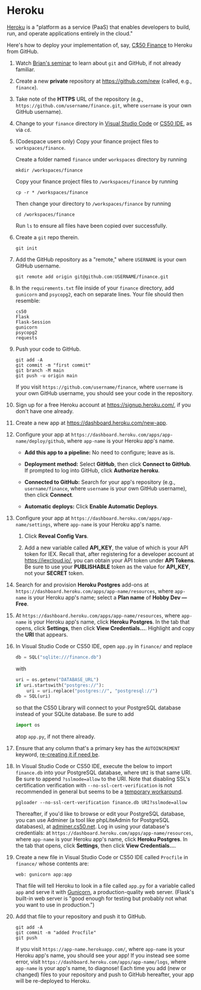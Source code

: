 # Heroku

[Heroku](https://www.heroku.com/) is a "platform as a service (PaaS) that enables developers to build, run, and operate applications entirely in the cloud."

Here's how to deploy your implementation of, say, [C$50 Finance](https://cs50.harvard.edu/x/2020/tracks/web/finance/) to Heroku from GitHub.

1. Watch [Brian's seminar](https://youtu.be/MJUJ4wbFm_A) to learn about `git` and GitHub, if not already familiar.

1. Create a new **private** repository at <https://github.com/new> (called, e.g., `finance`).

1. Take note of the **HTTPS** URL of the repository (e.g., `https://github.com/username/finance.git`, where `username` is your own GitHub username).

1. Change to your `finance` directory in [Visual Studio Code](https://cs50.readthedocs.io/code/) or [CS50 IDE](https://cs50.readthedocs.io/ide/), as via `cd`.

1. (Codespace users only) Copy your finance project files to `workspaces/finance`.

    Create a folder named `finance` under `workspaces` directory by running

    ```
    mkdir /workspaces/finance
    ```

    Copy your finance project files to `/workspaces/finance` by running

    ```
    cp -r * /workspaces/finance
    ```

    Then change your directory to `/workspaces/finance` by running

    ```
    cd /workspaces/finance
    ```

    Run `ls` to ensure all files have been copied over successfully.

1. Create a `git` repo therein.

    ```
    git init
    ```

1. Add the GitHub repository as a "remote," where `USERNAME` is your own GitHub username.

    ```
    git remote add origin git@github.com:USERNAME/finance.git
    ```

1. In the `requirements.txt` file inside of your `finance` directory, add `gunicorn` and `psycopg2`, each on separate lines. Your file should then resemble:

    ```
    cs50
    Flask
    Flask-Session
    gunicorn
    psycopg2
    requests
    ```

1. Push your code to GitHub.

    ```text
    git add -A
    git commit -m "first commit"
    git branch -M main
    git push -u origin main
    ```
    If you visit `https://github.com/username/finance`, where `username` is your own GitHub username, you should see your code in the repository.

1. Sign up for a free Heroku account at <https://signup.heroku.com/>, if you don't have one already.

1. Create a new app at <https://dashboard.heroku.com/new-app>.

1. Configure your app at `https://dashboard.heroku.com/apps/app-name/deploy/github`, where `app-name` is your Heroku app's name.

    * **Add this app to a pipeline:** No need to configure; leave as is.

    * **Deployment method:** Select **GitHub**, then click **Connect to GitHub**. If prompted to log into GitHub, click **Authorize heroku**.

    * **Connected to GitHub:** Search for your app's repository (e.g., `username/finance`, where `username` is your own GitHub username), then click **Connect**.

    * **Automatic deploys:** Click **Enable Automatic Deploys**.

1. Configure your app at `https://dashboard.heroku.com/apps/app-name/settings`, where `app-name` is your Heroku app's name.

    1. Click **Reveal Config Vars**.

    1. Add a new variable called **API_KEY**, the value of which is your API token for IEX. Recall that, after registering for a developer account at <https://iexcloud.io/>, you can obtain your API token under **API Tokens**. Be sure to use your **PUBLISHABLE** token as the value for **API_KEY**, not your **SECRET** token.

1. Search for and provision **Heroku Postgres** add-ons at `https://dashboard.heroku.com/apps/app-name/resources`, where `app-name` is your Heroku app's name; select a **Plan name** of **Hobby Dev — Free**.

1. At `https://dashboard.heroku.com/apps/app-name/resources`, where `app-name` is your Heroku app's name, click **Heroku Postgres**. In the tab that opens, click **Settings**, then click **View Credentials...**. Highlight and copy the **URI** that appears.

1. In Visual Studio Code or CS50 IDE, open `app.py` in `finance/` and replace

    ```py
    db = SQL("sqlite:///finance.db")
    ```

    with

    ```py
    uri = os.getenv("DATABASE_URL")
    if uri.startswith("postgres://"):
        uri = uri.replace("postgres://", "postgresql://")
    db = SQL(uri)
    ```

    so that the CS50 Library will connect to your PostgreSQL database instead of your SQLite database. Be sure to add

    ```py
    import os
    ```

    atop `app.py`, if not there already.

1. Ensure that any column that's a primary key has the `AUTOINCREMENT` keyword, [re-creating it if need be](https://stackoverflow.com/a/10464323/5156190).

1. In Visual Studio Code or CS50 IDE, execute the below to import `finance.db` into your PostgreSQL database, where `URI` is that same URI. Be sure to append `?sslmode=allow` to the URI. Note that disabling SSL's certification verification with `--no-ssl-cert-verification` is not recommended in general but seems to be a [temporary workaround](https://github.com/dimitri/pgloader/commit/16dda01f371f033e0df75d80127643605df7830f).

    ```
    pgloader --no-ssl-cert-verification finance.db URI?sslmode=allow
    ```

    Thereafter, if you'd like to browse or edit your PostgreSQL database, you can use Adminer (a tool like phpLiteAdmin for PostgreSQL databases), at [adminer.cs50.net](https://adminer.cs50.net/). Log in using your database's credentials: at `https://dashboard.heroku.com/apps/app-name/resources`, where `app-name` is your Heroku app's name, click **Heroku Postgres**. In the tab that opens, click **Settings**, then click **View Credentials...**.

1. Create a new file in Visual Studio Code or CS50 IDE called `Procfile` in `finance/` whose contents are:

    ```
    web: gunicorn app:app
    ```

   That file will tell Heroku to look in a file called `app.py` for a variable called `app` and serve it with [Gunicorn](http://gunicorn.org/), a production-quality web server. (Flask's built-in web server is "good enough for testing but probably not what you want to use in production.")

1. Add that file to your repository and push it to GitHub.

    ```text
    git add -A
    git commit -m "added Procfile"
    git push
    ```

    If you visit `https://app-name.herokuapp.com/`, where `app-name` is your Heroku app's name, you should see your app! If you instead see some error, visit `https://dashboard.heroku.com/apps/app-name/logs`, where `app-name` is your app's name, to diagnose! Each time you add (new or changed) files to your repository and push to GitHub hereafter, your app will be re-deployed to Heroku.
